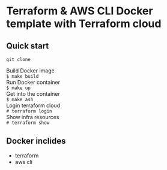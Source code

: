 # Terraform & AWS CLI Docker template with Terraform cloud

## Quick start

`git clone`

Build Docker image  
`$ make build`  
Run Docker container  
`$ make up`  
Get into the container  
`$ make ash`  
Login terraform cloud  
`# terraform login`  
Show infra resources  
`# terraform show`  

## Docker inclides

- terraform
- aws cli
